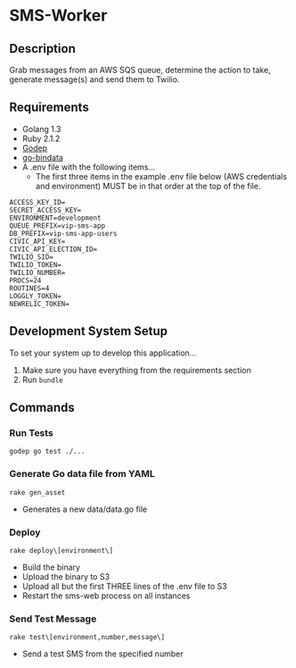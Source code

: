 # SMS-Worker

## Description
Grab messages from an AWS SQS queue, determine the action to take,
generate message(s) and send them to Twilio.

## Requirements
- Golang 1.3
- Ruby 2.1.2
- [Godep](https://github.com/tools/godep)
- [go-bindata](https://github.com/jteeuwen/go-bindata)
- A .env file with the following items...
    - The first three items in the example .env file below (AWS credentials and
      environment) MUST be in that order at the top of the file.

~~~~
ACCESS_KEY_ID=
SECRET_ACCESS_KEY=
ENVIRONMENT=development
QUEUE_PREFIX=vip-sms-app
DB_PREFIX=vip-sms-app-users
CIVIC_API_KEY=
CIVIC_API_ELECTION_ID=
TWILIO_SID=
TWILIO_TOKEN=
TWILIO_NUMBER=
PROCS=24
ROUTINES=4
LOGGLY_TOKEN=
NEWRELIC_TOKEN=
~~~~

## Development System Setup
To set your system up to develop this application...

1. Make sure you have everything from the requirements section
2. Run `bundle`

## Commands
### Run Tests
~~~~
godep go test ./...
~~~~

### Generate Go data file from YAML
~~~~
rake gen_asset
~~~~

- Generates a new data/data.go file

### Deploy
~~~~
rake deploy\[environment\]
~~~~

- Build the binary
- Upload the binary to S3
- Upload all but the first THREE lines of the .env file to S3
- Restart the sms-web process on all instances

### Send Test Message
~~~~
rake test\[environment,number,message\]
~~~~

- Send a test SMS from the specified number
